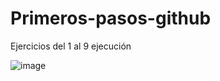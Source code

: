 # Primeros-pasos-github
Ejercicios del 1 al 9 ejecución

![image](https://github.com/user-attachments/assets/b145a2ba-2451-446f-8a84-c0a7f5a7b690)
